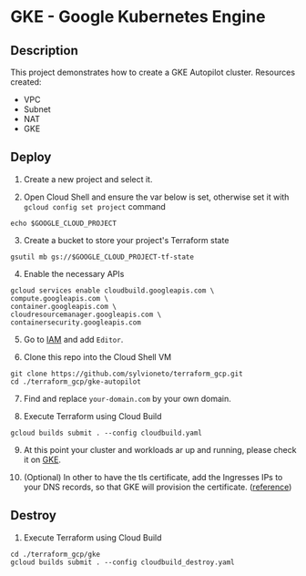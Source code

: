 # GKE - Google Kubernetes Engine

## Description

This project demonstrates how to create a GKE Autopilot cluster.
Resources created:
- VPC
- Subnet
- NAT
- GKE

## Deploy

1. Create a new project and select it.

2. Open Cloud Shell and ensure the var below is set, otherwise set it with `gcloud config set project` command
```
echo $GOOGLE_CLOUD_PROJECT
```

3. Create a bucket to store your project's Terraform state
```
gsutil mb gs://$GOOGLE_CLOUD_PROJECT-tf-state
```

4. Enable the necessary APIs
```
gcloud services enable cloudbuild.googleapis.com \
compute.googleapis.com \
container.googleapis.com \
cloudresourcemanager.googleapis.com \
containersecurity.googleapis.com
```

5. Go to [IAM](https://console.cloud.google.com/iam-admin/iam) and add `Editor`.

6. Clone this repo into the Cloud Shell VM
```
git clone https://github.com/sylvioneto/terraform_gcp.git
cd ./terraform_gcp/gke-autopilot
```

7. Find and replace `your-domain.com` by your own domain.

8. Execute Terraform using Cloud Build
```
gcloud builds submit . --config cloudbuild.yaml
```

9. At this point your cluster and workloads ar up and running, please check it on [GKE](https://console.cloud.google.com/kubernetes/list/overview).

10. (Optional) In other to have the tls certificate, add the Ingresses IPs to your DNS records, so that GKE will provision the certificate. ([reference](https://cloud.google.com/kubernetes-engine/docs/how-to/managed-certs))

## Destroy
1. Execute Terraform using Cloud Build
```
cd ./terraform_gcp/gke
gcloud builds submit . --config cloudbuild_destroy.yaml
```
